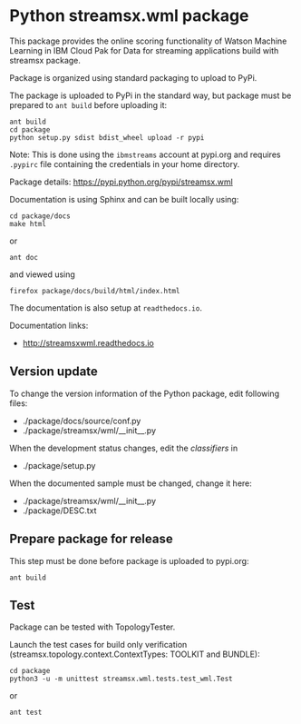 # Python streamsx.wml package

This package provides the online scoring functionality of Watson Machine Learning in IBM Cloud Pak for Data for streaming applications build with streamsx package.


Package is organized using standard packaging to upload to PyPi.

The package is uploaded to PyPi in the standard way, but package must be prepared to `ant build` before uploading it:
```
ant build
cd package
python setup.py sdist bdist_wheel upload -r pypi
```
Note: This is done using the `ibmstreams` account at pypi.org and requires `.pypirc` file containing the credentials in your home directory.

Package details: https://pypi.python.org/pypi/streamsx.wml

Documentation is using Sphinx and can be built locally using:
```
cd package/docs
make html
```

or

    ant doc


and viewed using
```
firefox package/docs/build/html/index.html
```

The documentation is also setup at `readthedocs.io`.

Documentation links:
* http://streamsxwml.readthedocs.io

## Version update

To change the version information of the Python package, edit following files:

- ./package/docs/source/conf.py
- ./package/streamsx/wml/\_\_init\_\_.py

When the development status changes, edit the *classifiers* in

- ./package/setup.py

When the documented sample must be changed, change it here:

- ./package/streamsx/wml/\_\_init\_\_.py
- ./package/DESC.txt


## Prepare package for release

This step must be done before package is uploaded to pypi.org:

```
ant build
```


## Test

Package can be tested with TopologyTester.

Launch the test cases for build only verification (streamsx.topology.context.ContextTypes: TOOLKIT and BUNDLE):

```
cd package
python3 -u -m unittest streamsx.wml.tests.test_wml.Test
```

or

    ant test
